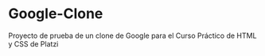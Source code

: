 # Google-Clone
Proyecto de prueba de un clone de Google para el Curso Práctico de HTML y CSS de Platzi
